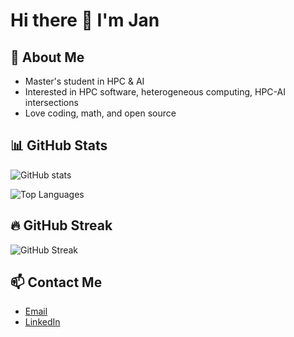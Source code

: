 # Hi there 👋 I'm Jan

## 🚀 About Me
- Master's student in HPC & AI
- Interested in HPC software, heterogeneous computing, HPC-AI intersections
- Love coding, math, and open source

## 📊 GitHub Stats

![GitHub stats](https://github-readme-stats.vercel.app/api?username=janmarxen&show_icons=true&theme=radical)

![Top Languages](https://github-readme-stats.vercel.app/api/top-langs/?username=janmarxen&layout=compact&theme=radical)

## 🔥 GitHub Streak

![GitHub Streak](https://github-readme-streak-stats.herokuapp.com/?user=janmarxen&theme=radical)

## 📫 Contact Me

- [Email](jan.marxen@gmail.com)
- [LinkedIn](linkedin.com/in/jan-esquível-marxen-730a051a4/)
